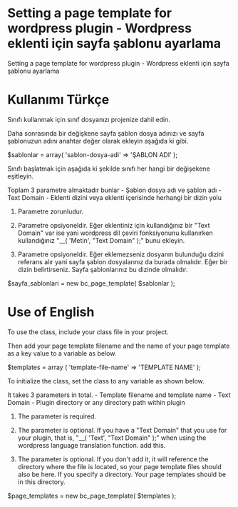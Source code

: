 # Setting a page template for wordpress plugin - Wordpress eklenti için sayfa şablonu ayarlama
 Setting a page template for wordpress plugin - Wordpress eklenti  için sayfa şablonu ayarlama

# Kullanımı Türkçe
 Sınıfı kullanmak için sınıf dosyanızı projenize dahil edin.

 Daha sonrasında bir değişkene sayfa şablon dosya adınızı ve sayfa şablonuzun adını anahtar değer olarak ekleyin aşağıda ki gibi.

 $sablonlar = array(
     'sablon-dosya-adi' => 'ŞABLON ADI'
 );

 Sınıfı başlatmak için aşağıda ki şekilde sınıfı her hangi bir değişekene eşitleyin.

 Toplam 3 parametre almaktadır bunlar
    - Şablon dosya adı ve şablon adı
    - Text Domain
    - Eklenti dizini veya eklenti içerisinde herhangi bir dizin yolu

 1. Parametre zorunludur.

 2. Parametre opsiyoneldir. Eğer eklentiniz için kullandığınız bir "Text Domain" var ise yani wordpress dil çeviri fonksiyonunu kullanırken kullandığınız "__( 'Metin', "Text Domain" );" bunu ekleyin.

 3. Parametre opsiyoneldir. Eğer eklemezseniz dosyanın bulunduğu dizini referans alır yani sayfa şablon dosyalarınız da burada olmalıdır. Eğer bir dizin belirtirseniz. Sayfa şablonlarınız bu dizinde olmalıdır.

 $sayfa_sablonlari = new bc_page_template( $sablonlar );

 # Use of English

 To use the class, include your class file in your project.

 Then add your page template filename and the name of your page template as a key value to a variable as below.

 $templates = array (
     'template-file-name' => 'TEMPLATE NAME'
 );

 To initialize the class, set the class to any variable as shown below.

 It takes 3 parameters in total.
    - Template filename and template name
    - Text Domain
    - Plugin directory or any directory path within plugin

 1. The parameter is required.

 2. The parameter is optional. If you have a "Text Domain" that you use for your plugin, that is, "__( 'Text', "Text Domain" );" when using the wordpress language translation function. add this.

 3. The parameter is optional. If you don't add it, it will reference the directory where the file is located, so your page template files should also be here. If you specify a directory. Your page templates should be in this directory.

 $page_templates = new bc_page_template( $templates );